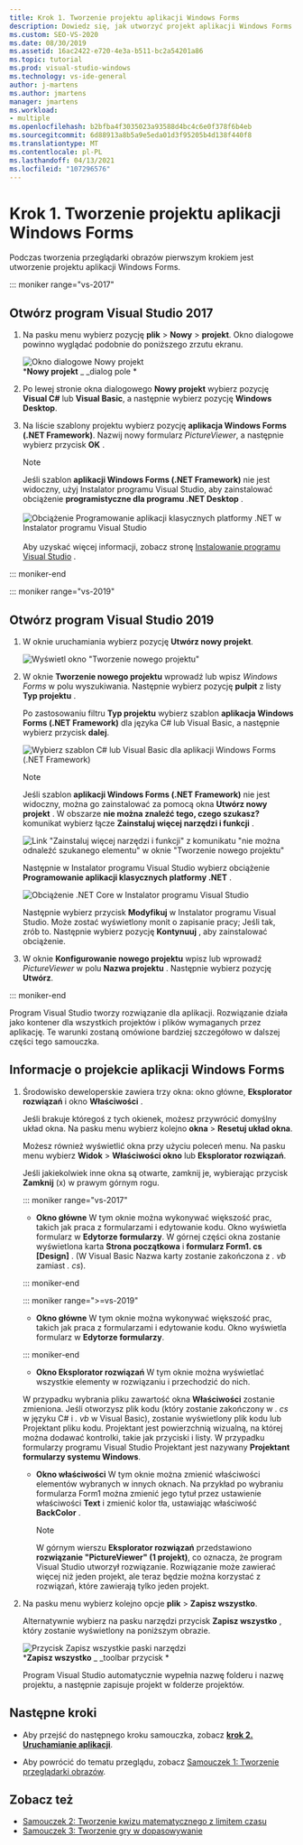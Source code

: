 ```yaml
---
title: Krok 1. Tworzenie projektu aplikacji Windows Forms
description: Dowiedz się, jak utworzyć projekt aplikacji Windows Forms dla przeglądarki obrazów.
ms.custom: SEO-VS-2020
ms.date: 08/30/2019
ms.assetid: 16ac2422-e720-4e3a-b511-bc2a54201a86
ms.topic: tutorial
ms.prod: visual-studio-windows
ms.technology: vs-ide-general
author: j-martens
ms.author: jmartens
manager: jmartens
ms.workload:
- multiple
ms.openlocfilehash: b2bfba4f3035023a93588d4bc4c6e0f378f6b4eb
ms.sourcegitcommit: 6d88913a8b5a9e5eda01d3f95205b4d138f440f8
ms.translationtype: MT
ms.contentlocale: pl-PL
ms.lasthandoff: 04/13/2021
ms.locfileid: "107296576"
---
```

# <a name="step-1-create-a-windows-forms-app-project"></a>Krok 1. Tworzenie projektu aplikacji Windows Forms

Podczas tworzenia przeglądarki obrazów pierwszym krokiem jest utworzenie projektu aplikacji Windows Forms.

::: moniker range="vs-2017"

## <a name="open-visual-studio-2017"></a>Otwórz program Visual Studio 2017

1. Na pasku menu wybierz pozycję **plik**  >  **Nowy**  >  **projekt**. Okno dialogowe powinno wyglądać podobnie do poniższego zrzutu ekranu.

     ![Okno dialogowe Nowy projekt](../ide/media/newprojectdialogcallouts.png)<br/>***Nowy projekt** _ _dialog pole *

2. Po lewej stronie okna dialogowego **Nowy projekt** wybierz pozycję **Visual C#** lub **Visual Basic**, a następnie wybierz pozycję **Windows Desktop**.

3. Na liście szablony projektu wybierz pozycję **aplikacja Windows Forms (.NET Framework)**. Nazwij nowy formularz *PictureViewer*, a następnie wybierz przycisk **OK** .

    >[!NOTE]
    >Jeśli szablon **aplikacji Windows Forms (.NET Framework)** nie jest widoczny, użyj Instalator programu Visual Studio, aby zainstalować obciążenie **programistyczne dla programu .NET Desktop** .<br/><br/>![Obciążenie Programowanie aplikacji klasycznych platformy .NET w Instalator programu Visual Studio](../ide/media/dot-net-desktop-dev-workload.png)<br/><br/> Aby uzyskać więcej informacji, zobacz stronę [Instalowanie programu Visual Studio](../install/install-visual-studio.md) .

::: moniker-end

::: moniker range="vs-2019"

## <a name="open-visual-studio-2019"></a>Otwórz program Visual Studio 2019

1. W oknie uruchamiania wybierz pozycję **Utwórz nowy projekt**.

   ![Wyświetl okno "Tworzenie nowego projektu"](../get-started/media/vs-2019/create-new-project-dark-theme.png)

1. W oknie **Tworzenie nowego projektu** wprowadź lub wpisz *Windows Forms* w polu wyszukiwania. Następnie wybierz pozycję **pulpit** z listy **Typ projektu** .

   Po zastosowaniu filtru **Typ projektu** wybierz szablon **aplikacja Windows Forms (.NET Framework)** dla języka C# lub Visual Basic, a następnie wybierz przycisk **dalej**.

   ![Wybierz szablon C# lub Visual Basic dla aplikacji Windows Forms (.NET Framework)](./media/create-new-project-search-winforms-filtered.png)

   > [!NOTE]
   > Jeśli szablon **aplikacji Windows Forms (.NET Framework)** nie jest widoczny, można go zainstalować za pomocą okna **Utwórz nowy projekt** . W obszarze **nie można znaleźć tego, czego szukasz?** komunikat wybierz łącze **Zainstaluj więcej narzędzi i funkcji** .
   >
   > ![Link "Zainstaluj więcej narzędzi i funkcji" z komunikatu "nie można odnaleźć szukanego elementu" w oknie "Tworzenie nowego projektu"](../get-started/media/vs-2019/not-finding-what-looking-for.png)
   >
   > Następnie w Instalator programu Visual Studio wybierz obciążenie **Programowanie aplikacji klasycznych platformy .NET** .
   >
   > ![Obciążenie .NET Core w Instalator programu Visual Studio](../ide/media/install-dot-net-desktop-env.png)
   >
   > Następnie wybierz przycisk **Modyfikuj** w Instalator programu Visual Studio. Może zostać wyświetlony monit o zapisanie pracy; Jeśli tak, zrób to. Następnie wybierz pozycję **Kontynuuj** , aby zainstalować obciążenie.

1. W oknie **Konfigurowanie nowego projektu** wpisz lub wprowadź *PictureViewer* w polu **Nazwa projektu** . Następnie wybierz pozycję **Utwórz**.

::: moniker-end

Program Visual Studio tworzy rozwiązanie dla aplikacji. Rozwiązanie działa jako kontener dla wszystkich projektów i plików wymaganych przez aplikację. Te warunki zostaną omówione bardziej szczegółowo w dalszej części tego samouczka.

## <a name="about-the-windows-forms-app-project"></a>Informacje o projekcie aplikacji Windows Forms

1. Środowisko deweloperskie zawiera trzy okna: okno główne, **Eksplorator rozwiązań** i okno **Właściwości** .

     Jeśli brakuje któregoś z tych okienek, możesz przywrócić domyślny układ okna. Na pasku menu wybierz kolejno **okna**  >  **Resetuj układ okna**.

     Możesz również wyświetlić okna przy użyciu poleceń menu. Na pasku menu wybierz **Widok**  >  **Właściwości okno** lub **Eksplorator rozwiązań**.

     Jeśli jakiekolwiek inne okna są otwarte, zamknij je, wybierając przycisk **Zamknij** (x) w prawym górnym rogu.

    ::: moniker range="vs-2017"

    * **Okno główne** W tym oknie można wykonywać większość prac, takich jak praca z formularzami i edytowanie kodu. Okno wyświetla formularz w **Edytorze formularzy**. W górnej części okna zostanie wyświetlona karta **Strona początkowa** i **formularz Form1. cs [Design]** . (W Visual Basic Nazwa karty zostanie zakończona z *. vb* zamiast *. cs*).

    ::: moniker-end

    ::: moniker range=">=vs-2019"

    * **Okno główne** W tym oknie można wykonywać większość prac, takich jak praca z formularzami i edytowanie kodu. Okno wyświetla formularz w **Edytorze formularzy**.

    ::: moniker-end

    * **Okno Eksplorator rozwiązań** W tym oknie można wyświetlać wszystkie elementy w rozwiązaniu i przechodzić do nich.

    W przypadku wybrania pliku zawartość okna **Właściwości** zostanie zmieniona. Jeśli otworzysz plik kodu (który zostanie zakończony w *. cs* w języku C# i *. vb* w Visual Basic), zostanie wyświetlony plik kodu lub Projektant pliku kodu. Projektant jest powierzchnią wizualną, na której można dodawać kontrolki, takie jak przyciski i listy. W przypadku formularzy programu Visual Studio Projektant jest nazywany **Projektant formularzy systemu Windows**.

    * **Okno właściwości** W tym oknie można zmienić właściwości elementów wybranych w innych oknach. Na przykład po wybraniu formularza Form1 można zmienić jego tytuł przez ustawienie właściwości **Text** i zmienić kolor tła, ustawiając właściwość **BackColor** .

      > [!NOTE]
      > W górnym wierszu **Eksplorator rozwiązań** przedstawiono **rozwiązanie "PictureViewer" (1 projekt)**, co oznacza, że program Visual Studio utworzył rozwiązanie. Rozwiązanie może zawierać więcej niż jeden projekt, ale teraz będzie można korzystać z rozwiązań, które zawierają tylko jeden projekt.

1. Na pasku menu wybierz kolejno opcje **plik**  >  **Zapisz wszystko**.

     Alternatywnie wybierz na pasku narzędzi przycisk **Zapisz wszystko** , który zostanie wyświetlony na poniższym obrazie.

     ![Przycisk Zapisz wszystkie paski narzędzi](../ide/media/express_iconsaveall.png)<br/>
     ***Zapisz wszystko** _ _toolbar przycisk *

     Program Visual Studio automatycznie wypełnia nazwę folderu i nazwę projektu, a następnie zapisuje projekt w folderze projektów.

## <a name="next-steps"></a>Następne kroki

* Aby przejść do następnego kroku samouczka, zobacz **[krok 2. Uruchamianie aplikacji](../ide/step-2-run-your-program.md)**.

* Aby powrócić do tematu przeglądu, zobacz [Samouczek 1: Tworzenie przeglądarki obrazów](../ide/tutorial-1-create-a-picture-viewer.md).

## <a name="see-also"></a>Zobacz też

* [Samouczek 2: Tworzenie kwizu matematycznego z limitem czasu](tutorial-2-create-a-timed-math-quiz.md)
* [Samouczek 3: Tworzenie gry w dopasowywanie](tutorial-3-create-a-matching-game.md)
